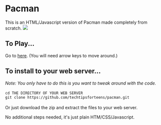 <h1>Pacman</h1>
This is an HTML/Javascript version of Pacman made completely from scratch.

<img style="text-align: center;" src="https://techtipsforteens.com/images/pacman-demo.png">

<h2>To Play...</h2>
Go to <a href="https://betas.techtipsforteens.com/pacman/">here</a>. (You will need arrow keys to move around.)

<h2>To install to your web server...</h2>
<em>Note: You only have to do this is you want to tweak around with the code.</em><br><br>
<code>cd THE DIRECTORY OF YOUR WEB SERVER</code><br>
<code>git clone https://github.com/techtipsforteens/pacman.git</code><br><br>
Or just download the zip and extract the files to your web server.<br>

No additional steps needed, it's just plain HTM/CSS/Javascript.
